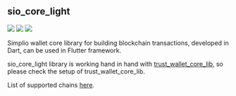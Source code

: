 ## sio_core_light

[![](https://img.shields.io/github/license/SimplioOfficial/sio_core_light)]() [![](https://img.shields.io/github/issues/SimplioOfficial/sio_core_light)](https://github.com/SimplioOfficial/sio_core_light/issues) [![](https://img.shields.io/github/issues-closed/SimplioOfficial/sio_core_light)](https://github.com/SimplioOfficial/sio_core_light/issues)

Simplio wallet core library for building blockchain transactions, developed in Dart, can be used in Flutter framework.

sio_core_light library is working hand in hand with [trust_wallet_core_lib](https://github.com/ciripel/trust_wallet_core_lib),
so please check the setup of trust_wallet_core_lib.


List of supported chains [here](list_of_coins.md).
